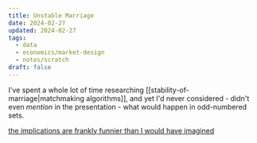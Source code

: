 ```yaml
---
title: Unstable Marriage
date: 2024-02-27
updated: 2024-02-27
tags:
  - data
  - economics/market-design
  - notes/scratch
draft: false
---
```

I've spent a whole lot of time researching [[stability-of-marriage|matchmaking algorithms]], and yet I'd never considered - didn't even *mention* in the presentation - what would happen in odd-numbered sets.

[the implications are frankly funnier than I would have imagined](https://x.com/jennsun/status/1758212380784300292?s=20)